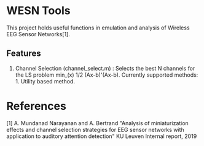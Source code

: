 # WESN Tools
This project holds useful functions in emulation and analysis of Wireless EEG Sensor Networks[1].

## Features
1. Channel Selection (channel_select.m) : Selects the best N channels for the LS problem min_(x) 1/2 (Ax-b)'(Ax-b).
Currently supported methods: 
		1. Utility based method.


# References
[1] A. Mundanad Narayanan and A. Bertrand "Analysis of miniaturization effects and channel selection strategies for EEG sensor networks with application to auditory attention detection" KU Leuven Internal report, 2019
